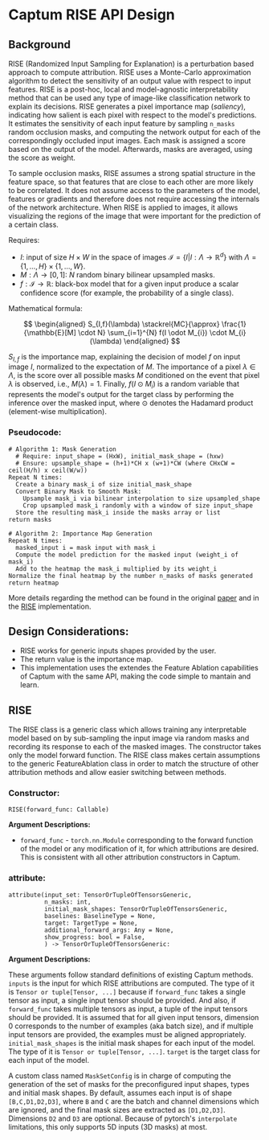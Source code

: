 # Captum RISE API Design

## Background

RISE (Randomized Input Sampling for Explanation) is a perturbation based approach to compute attribution. RISE uses a Monte-Carlo approximation algorithm to detect the sensitivity of an output value with respect to input features. RISE is a post-hoc, local and model-agnostic interpretability method that can be used any type of image-like classification network to explain its decisions. RISE generates a pixel importance map (_saliency_), indicating how salient is each pixel with respect to the model's predictions. It estimates the sensitivity of each input feature by sampling `n_masks` random occlusion masks, and computing the network output for each of the correspondingly occluded input images. Each mask is assigned a score based on the output of the model. Afterwards, masks are averaged, using the score as weight.

To sample occlusion masks, RISE assumes a strong spatial structure in the feature space, so that features that are close to each other are more likely to be correlated. It does not assume access to the parameters of the model, features or gradients and therefore does not require accessing the internals of the network architecture. When RISE is applied to images, it allows visualizing the regions of the image that were important for the prediction of a certain class.

Requires:

* $I$: input of size $H \times W$ in the space of  images $\mathcal{I} = \lbrace I | I : \Lambda \rightarrow \mathbb{R}^{d} \rbrace$ with $\Lambda = \lbrace 1,\dots,H \rbrace \times \lbrace 1,\dots,W \rbrace$.
* $M: \Lambda \rightarrow [0,1]$: $N$ random binary bilinear upsampled masks.
* $f: \mathcal{I} \rightarrow \mathbb{R}$: black-box model that for a given input produce a scalar confidence score (for example, the probability of a single class).

Mathematical formula:

$$
\begin{aligned}
S_{I,f}(\lambda) \stackrel{MC}{\approx} \frac{1}{\mathbb{E}[M] \cdot N} \sum_{i=1}^{N} f(I \odot M_{i}) \cdot M_{i}(\lambda)
\end{aligned}
$$

$S_{I,f}$ is the importance map, explaining the decision of model $f$ on input image $I$, normalized to the expectation of $M$. The importance of a pixel $\lambda \in \Lambda$, is the score over all possible masks $M$ conditioned on the event that pixel $\lambda$ is observed, i.e., $M(\lambda) = 1$. Finally, $f(I \odot M_{i})$ is a random variable that represents the model's output for the target class by performing the inference over the masked input, where $\odot$ denotes the Hadamard product (element-wise multiplication).

### Pseudocode:

```
# Algorithm 1: Mask Generation
  # Require: input_shape = (HxW), initial_mask_shape = (hxw)
  # Ensure: upsample_shape = (h+1)*CH x (w+1)*CW (where CHxCW = ceil(H/h) x ceil(W/w))
Repeat N times:
  Create a binary mask_i of size initial_mask_shape
  Convert Binary Mask to Smooth Mask:
    Upsample mask_i via bilinear interpolation to size upsampled_shape
    Crop upsampled mask_i randomly with a window of size input_shape
  Store the resulting mask_i inside the masks array or list
return masks
```

```
# Algorithm 2: Importance Map Generation
Repeat N times:
  masked_input i = mask input with mask_i
  Compute the model prediction for the masked input (weight_i of mask_i)
  Add to the heatmap the mask_i multiplied by its weight_i
Normalize the final heatmap by the number n_masks of masks generated
return heatmap
```

More details regarding the method can be found in the original [paper](https://arxiv.org/abs/1806.07421) and in the [RISE](https://github.com/eclique/RISE) implementation.

## Design Considerations:

* RISE works for generic inputs shapes provided by the user.
* The return value is the importance map.
* This implementation uses the extendes the Feature Ablation capabilities of Captum with the same API, making the code simple to mantain and learn.

<!--
## Proposed Captum API Design:

The Captum API includes a base class, which is completely generic and allows for implementations of generalized versions of surrogate interpretable model training.

The RISE implementation builds upon this generalized version with a design that closely mimics other attribution methods for users to easily try RISE and compare to existing attribution methods under certain assumptions on the function and interpretable model structure.
-->

## RISE

The RISE class is a generic class which allows training any interpretable model based on by sub-sampling the input image via random masks and recording its response to each of the masked images. The constructor takes only the model forward function. The RISE class makes certain assumptions to the generic FeatureAblation class in order to match the structure of other attribution methods and allow easier switching between methods.

### **Constructor:**

```
RISE(forward_func: Callable)
```

**Argument Descriptions:**

* `forward_func` - `torch.nn.Module` corresponding to the forward function of the model or any modification of it, for which attributions are desired. This is consistent with all other attribution constructors in Captum.

### **attribute:**

```
attribute(input_set: TensorOrTupleOfTensorsGeneric,
          n_masks: int,
          initial_mask_shapes: TensorOrTupleOfTensorsGeneric,
          baselines: BaselineType = None,
          target: TargetType = None,
          additional_forward_args: Any = None,
          show_progress: bool = False,
          ) -> TensorOrTupleOfTensorsGeneric:
```

**Argument Descriptions:**

These arguments follow standard definitions of existing Captum methods. `inputs` is the input for which RISE attributions are computed. The type of it is `Tensor or tuple[Tensor, ...]` because if `forward_func` takes a single tensor as input, a single input tensor should be provided. And also, if `forward_func` takes multiple tensors as input, a tuple of the input tensors should be provided. It is assumed that for all given input tensors, dimension 0 corresponds to the number of examples (aka batch size), and if multiple input tensors are provided, the examples must be aligned appropriately. `initial_mask_shapes` is the initial mask shapes for each input of the model. The type of it is `Tensor or tuple[Tensor, ...]`. `target` is the target class for each input of the model.

A custom class named `MaskSetConfig` is in charge of computing the generation of the set of masks for the preconfigured input shapes, types and initial mask shapes. By default, assumes each input is of shape `[B,C,D1,D2,D3]`, where `B` and `C` are the batch and channel dimensions which are ignored, and the final mask sizes are extracted as `[D1,D2,D3]`. Dimensions `D2` and `D3` are optional. Because of pytorch's `interpolate` limitations, this only supports 5D inputs (3D masks) at most.
